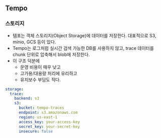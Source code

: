## Tempo
### 스토리지
- 템포는 객체 스토리지(Object Storage)에 데이터를 저장한다. 대표적으로 S3, minio, GCS 등이 있다.
- Tempo는 로그처럼 실시간 검색 가능한 DB를 사용하지 않고, trace 데이터를 chunk 단위로 압축해서 blob에 저장한다.
- 이 구조 덕분에
  - 운영 비용이 매우 낮고
  - 고가용/대용량 처리에 유리하고
  - 유지보수 부담도 적다.
```yaml
storage:
  trace:
    backend: s3
    s3:
      bucket: tempo-traces
      endpoint: s3.amazonaws.com
      region: us-east-1
      access_key: your-access-key
      secret_key: your-secret-key
      insecure: false
```


